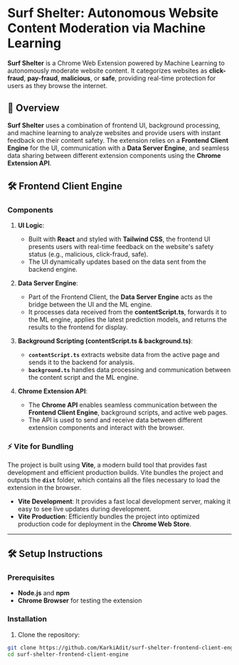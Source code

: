 # Surf Shelter: Autonomous Website Content Moderation via Machine Learning

**Surf Shelter** is a Chrome Web Extension powered by Machine Learning to autonomously moderate website content. It categorizes websites as **click-fraud**, **pay-fraud**, **malicious**, or **safe**, providing real-time protection for users as they browse the internet.

## 🚀 Overview

**Surf Shelter** uses a combination of frontend UI, background processing, and machine learning to analyze websites and provide users with instant feedback on their content safety. The extension relies on a **Frontend Client Engine** for the UI, communication with a **Data Server Engine**, and seamless data sharing between different extension components using the **Chrome Extension API**.

## 🛠 Frontend Client Engine

### Components

1. **UI Logic**:
   - Built with **React** and styled with **Tailwind CSS**, the frontend UI presents users with real-time feedback on the website's safety status (e.g., malicious, click-fraud, safe).
   - The UI dynamically updates based on the data sent from the backend engine.

2. **Data Server Engine**:
   - Part of the Frontend Client, the **Data Server Engine** acts as the bridge between the UI and the ML engine.
   - It processes data received from the **contentScript.ts**, forwards it to the ML engine, applies the latest prediction models, and returns the results to the frontend for display.

3. **Background Scripting (contentScript.ts & background.ts)**:
   - **`contentScript.ts`** extracts website data from the active page and sends it to the backend for analysis.
   - **`background.ts`** handles data processing and communication between the content script and the ML engine.

4. **Chrome Extension API**:
   - The **Chrome API** enables seamless communication between the **Frontend Client Engine**, background scripts, and active web pages.
   - The API is used to send and receive data between different extension components and interact with the browser.

### ⚡ Vite for Bundling

The project is built using **Vite**, a modern build tool that provides fast development and efficient production builds. Vite bundles the project and outputs the **`dist`** folder, which contains all the files necessary to load the extension in the browser.

- **Vite Development**: It provides a fast local development server, making it easy to see live updates during development.
- **Vite Production**: Efficiently bundles the project into optimized production code for deployment in the **Chrome Web Store**.

---

## 🛠️ Setup Instructions

### Prerequisites

- **Node.js** and **npm**
- **Chrome Browser** for testing the extension

### Installation

1. Clone the repository:

```bash
git clone https://github.com/KarkiAdit/surf-shelter-frontend-client-engine.git
cd surf-shelter-frontend-client-engine
